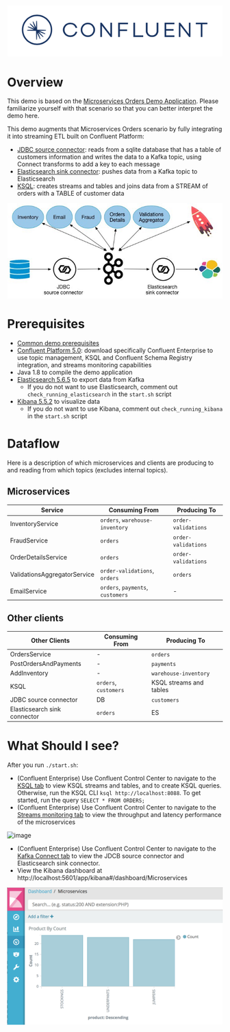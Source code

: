 ![image](../images/confluent-logo-300-2.png)

# Overview

This demo is based on the [Microservices Orders Demo Application](https://github.com/confluentinc/kafka-streams-examples/tree/5.0.x/src/main/java/io/confluent/examples/streams/microservices).
Please familiarize yourself with that scenario so that you can better interpret the demo here.  

This demo augments that Microservices Orders scenario by fully integrating it into streaming ETL built on Confluent Platform:

* [JDBC source connector](connector_jdbc_customers.config): reads from a sqlite database that has a table of customers information and writes the data to a Kafka topic, using Connect transforms to add a key to each message
* [Elasticsearch sink connector](connector_elasticsearch.config): pushes data from a Kafka topic to Elasticsearch
* [KSQL](ksql.commands): creates streams and tables and joins data from a STREAM of orders with a TABLE of customer data

![image](docs/images/microservices-demo.jpg)

# Prerequisites

* [Common demo prerequisites](https://github.com/confluentinc/quickstart-demos#prerequisites)
* [Confluent Platform 5.0](https://www.confluent.io/download/): download specifically Confluent Enterprise to use topic management, KSQL and Confluent Schema Registry integration, and streams monitoring capabilities
* Java 1.8 to compile the demo application
* [Elasticsearch 5.6.5](https://www.elastic.co/downloads/past-releases/elasticsearch-5-6-5) to export data from Kafka
  * If you do not want to use Elasticsearch, comment out ``check_running_elasticsearch`` in the ``start.sh`` script
* [Kibana 5.5.2](https://www.elastic.co/downloads/past-releases/kibana-5-5-2) to visualize data
  * If you do not want to use Kibana, comment out ``check_running_kibana`` in the ``start.sh`` script

# Dataflow

Here is a description of which microservices and clients are producing to and reading from which topics (excludes internal topics).

## Microservices

| Service                             | Consuming From                    | Producing To          |
| ----------------------------------- | --------------------------------- | --------------------- |
| InventoryService                    | `orders`, `warehouse-inventory`   | `order-validations`   |
| FraudService                        | `orders`                          | `order-validations`   |
| OrderDetailsService                 | `orders`                          | `order-validations`   |
| ValidationsAggregatorService        | `order-validations`, `orders`     | `orders`              |
| EmailService                        | `orders`, `payments`, `customers` | -                     |

## Other clients

| Other Clients                       | Consuming From        | Producing To            |
| ----------------------------------- | --------------------- | ----------------------- |
| OrdersService                       | -                     | `orders`                |
| PostOrdersAndPayments               | -                     | `payments`              |
| AddInventory                        | -                     | `warehouse-inventory`   |
| KSQL                                | `orders`, `customers` | KSQL streams and tables |
| JDBC source connector               | DB                    | `customers`             |
| Elasticsearch sink connector        | `orders`              | ES                      |


# What Should I see?

After you run `./start.sh`:

* (Confluent Enterprise) Use Confluent Control Center to navigate to the [KSQL tab](http://localhost:9021/development/ksql/localhost%3A8088/streams) to view KSQL streams and tables, and to create KSQL queries. Otherwise, run the KSQL CLI `ksql http://localhost:8088`. To get started, run the query `SELECT * FROM ORDERS;`
* (Confluent Enterprise) Use Confluent Control Center to navigate to the [Streams monitoring tab](http://localhost:9021/monitoring/streams) to view the throughput and latency performance of the microservices

![image](docs/images/streams-monitoring.png)

* (Confluent Enterprise) Use Confluent Control Center to navigate to the [Kafka Connect tab](http://localhost:9021/management/connect/) to view the JDCB source connector and Elasticsearch sink connector.
* View the Kibana dashboard at http://localhost:5601/app/kibana#/dashboard/Microservices

![image](docs/images/kibana_microservices.png)
